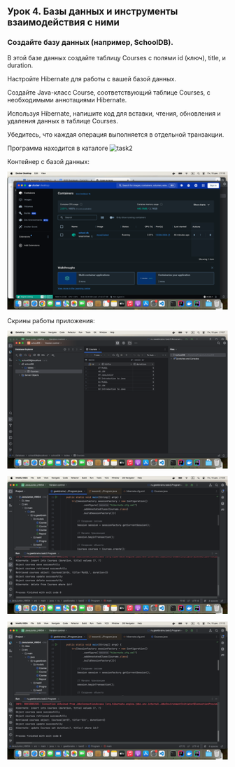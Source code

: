 ## Урок 4. Базы данных и инструменты взаимодействия с ними

### Создайте базу данных (например, SchoolDB).

В этой базе данных создайте таблицу Courses с полями id (ключ), title, и duration.

Настройте Hibernate для работы с вашей базой данных.

Создайте Java-класс Course, соответствующий таблице Courses, с необходимыми аннотациями Hibernate.

Используя Hibernate, напишите код для вставки, чтения, обновления и удаления данных в таблице Courses.

Убедитесь, что каждая операция выполняется в отдельной транзакции.

Программа находится в каталоге ![task2](https://github.com/PavelLogeiko/JavaJunior_HW04/tree/main/src/main/java/ru/geekbrains/task2)

Контейнер с базой данных:

![1](https://github.com/PavelLogeiko/JavaJunior_HW04/blob/main/images/1.png)

Скрины работы приложения:

![2](https://github.com/PavelLogeiko/JavaJunior_HW04/blob/main/images/2.png)

![3](https://github.com/PavelLogeiko/JavaJunior_HW04/blob/main/images/3.png)

![4](https://github.com/PavelLogeiko/JavaJunior_HW04/blob/main/images/4.png)

